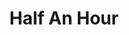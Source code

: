 ---
title: Half An Hour
year: 1934
opening_date: 1934-01-09
closing_date: 
layout: productions
image:
image_caption:
image_credit:
playbill:
category:
details:
  Theatre: Theatre Jacksonville
cast:
  Mr. Redding: Berkley Blackmon
  Lilian: Evelyn Gresham
  Susie: Janice Fleming
  Dr. Brodie: Laurence Case
  Hugh: Virgil Perry
  Withers: Gibson House
  Mrs. Redding: Mildred McDougal
  Mr. Garson: Slocum Ball
crew:
  Director: Sara Kelley
understudies:
orchestra:
props:
external_links:
---